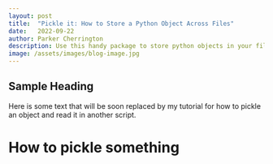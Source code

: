 ```yaml
---
layout: post
title:  "Pickle it: How to Store a Python Object Across Files"
date:   2022-09-22
author: Parker Cherrington
description: Use this handy package to store python objects in your file system to be used in any script you like.
image: /assets/images/blog-image.jpg
---
```


## Sample Heading
Here is some text that will be soon replaced by my tutorial for how to pickle an object and read it in another script.

# How to pickle something
